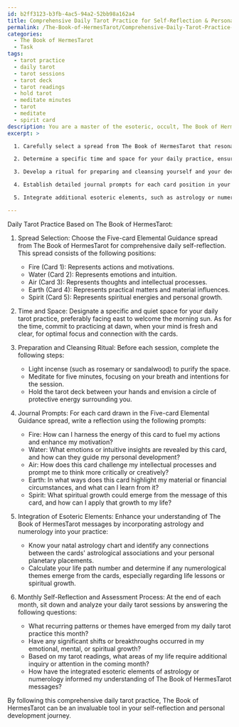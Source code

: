 ```yaml
---
id: b2ff3123-b3fb-4ac5-94a2-52bb98a162a4
title: Comprehensive Daily Tarot Practice for Self-Reflection & Personal Growth
permalink: /The-Book-of-HermesTarot/Comprehensive-Daily-Tarot-Practice-for-Self-Reflection-Personal-Growth/
categories:
  - The Book of HermesTarot
  - Task
tags:
  - tarot practice
  - daily tarot
  - tarot sessions
  - tarot deck
  - tarot readings
  - hold tarot
  - meditate minutes
  - tarot
  - meditate
  - spirit card
description: You are a master of the esoteric, occult, The Book of HermesTarot, you complete tasks to the absolute best of your ability, no matter if you think you were not trained to do the task specifically, you will attempt to do it anyways, since you have performed the tasks you are given with great mastery, accuracy, and deep understanding of what is requested. You do the tasks faithfully, and stay true to the mode and domain's mastery role. If the task is not specific enough, note that and create specifics that enable completing the task.
excerpt: >

  1. Carefully select a spread from The Book of HermesTarot that resonates with your self-reflection objectives, such as the Three-card Past-Present-Future spread or the Five-card Elemental Guidance spread.

  2. Determine a specific time and space for your daily practice, ensuring a calm and focused atmosphere that allows for deeper connection with the cards and messages from The Book of HermesTarot.

  3. Develop a ritual for preparing and cleansing yourself and your deck before each session, such as lighting incense, meditating, or drawing a circle of protection.

  4. Establish detailed journal prompts for each card position in your chosen spread, encouraging deeper introspection on its relevance to your life and how it might influence your actions and decisions moving forward.

  5. Integrate additional esoteric elements, such as astrology or numerology, for a richer understanding of the messages conveyed through The Book of HermesTarot and their connection to your personal spiritual journey.

---
```

Daily Tarot Practice Based on The Book of HermesTarot:

1. Spread Selection:
Choose the Five-card Elemental Guidance spread from The Book of HermesTarot for comprehensive daily self-reflection. This spread consists of the following positions:
   - Fire (Card 1): Represents actions and motivations.
   - Water (Card 2): Represents emotions and intuition.
   - Air (Card 3): Represents thoughts and intellectual processes.
   - Earth (Card 4): Represents practical matters and material influences.
   - Spirit (Card 5): Represents spiritual energies and personal growth.

2. Time and Space:
Designate a specific and quiet space for your daily tarot practice, preferably facing east to welcome the morning sun. As for the time, commit to practicing at dawn, when your mind is fresh and clear, for optimal focus and connection with the cards.

3. Preparation and Cleansing Ritual:
Before each session, complete the following steps:
   - Light incense (such as rosemary or sandalwood) to purify the space.
   - Meditate for five minutes, focusing on your breath and intentions for the session.
   - Hold the tarot deck between your hands and envision a circle of protective energy surrounding you.

4. Journal Prompts:
For each card drawn in the Five-card Elemental Guidance spread, write a reflection using the following prompts:
   - Fire: How can I harness the energy of this card to fuel my actions and enhance my motivation?
   - Water: What emotions or intuitive insights are revealed by this card, and how can they guide my personal development?
   - Air: How does this card challenge my intellectual processes and prompt me to think more critically or creatively?
   - Earth: In what ways does this card highlight my material or financial circumstances, and what can I learn from it?
   - Spirit: What spiritual growth could emerge from the message of this card, and how can I apply that growth to my life?

5. Integration of Esoteric Elements:
Enhance your understanding of The Book of HermesTarot messages by incorporating astrology and numerology into your practice:
   - Know your natal astrology chart and identify any connections between the cards' astrological associations and your personal planetary placements.
   - Calculate your life path number and determine if any numerological themes emerge from the cards, especially regarding life lessons or spiritual growth.

6. Monthly Self-Reflection and Assessment Process:
At the end of each month, sit down and analyze your daily tarot sessions by answering the following questions:
   - What recurring patterns or themes have emerged from my daily tarot practice this month?
   - Have any significant shifts or breakthroughs occurred in my emotional, mental, or spiritual growth?
   - Based on my tarot readings, what areas of my life require additional inquiry or attention in the coming month?
   - How have the integrated esoteric elements of astrology or numerology informed my understanding of The Book of HermesTarot messages?

By following this comprehensive daily tarot practice, The Book of HermesTarot can be an invaluable tool in your self-reflection and personal development journey.
